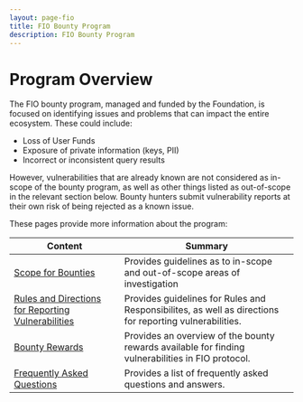 ```yaml
---
layout: page-fio
title: FIO Bounty Program
description: FIO Bounty Program
---
```

# Program Overview
The FIO bounty program, managed and funded by the Foundation, is focused on identifying issues and problems that can impact the entire ecosystem.  These could include: 
- Loss of User Funds
- Exposure of private information (keys, PII)
- Incorrect or inconsistent query results

However, vulnerabilities that are already known are not considered as in-scope of the bounty program, as well as other things listed as out-of-scope in the relevant section below. Bounty hunters submit vulnerability reports at their own risk of being rejected as a known issue.

These pages provide more information about the program:

|Content  |Summary |
|---|---|
| [Scope for Bounties]({{site.baseurl}}/docs/chain/bounty-scope) |Provides guidelines as to in-scope and out-of-scope areas of investigation|
| [Rules and Directions for Reporting Vulnerabilities]({{site.baseurl}}/docs//chain/bounty-howto)|Provides guidelines for Rules and Responsibilites, as well as directions for reporting vulnerabilities.|
| [Bounty Rewards]({{site.baseurl}}/docs//chain/bounty-rewards)|Provides an overview of the bounty rewards available for finding vulnerabilities in FIO protocol.|
| [Frequently Asked Questions]({{site.baseurl}}/docs//chain/bounty-faq)|Provides a list of frequently asked questions and answers. |

